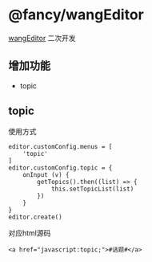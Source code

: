 
# @fancy/wangEditor

[wangEditor](http://wangEditor.github.io/) 二次开发

## 增加功能

- topic

## topic

使用方式
```
editor.customConfig.menus = [
    'topic'
]
editor.customConfig.topic = {
    onInput (v) {
        getTopics().then((list) => {
            this.setTopicList(list)
        })
    }
}
editor.create()
```
对应html源码
```
<a href="javascript:topic;">#话题#</a>
```
